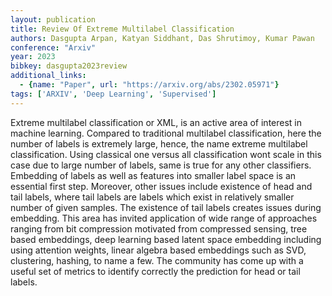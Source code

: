 ```yaml
---
layout: publication
title: Review Of Extreme Multilabel Classification
authors: Dasgupta Arpan, Katyan Siddhant, Das Shrutimoy, Kumar Pawan
conference: "Arxiv"
year: 2023
bibkey: dasgupta2023review
additional_links:
  - {name: "Paper", url: "https://arxiv.org/abs/2302.05971"}
tags: ['ARXIV', 'Deep Learning', 'Supervised']
---
```

Extreme multilabel classification or XML, is an active area of interest in
machine learning. Compared to traditional multilabel classification, here the
number of labels is extremely large, hence, the name extreme multilabel
classification. Using classical one versus all classification wont scale in
this case due to large number of labels, same is true for any other
classifiers. Embedding of labels as well as features into smaller label space
is an essential first step. Moreover, other issues include existence of head
and tail labels, where tail labels are labels which exist in relatively smaller
number of given samples. The existence of tail labels creates issues during
embedding. This area has invited application of wide range of approaches
ranging from bit compression motivated from compressed sensing, tree based
embeddings, deep learning based latent space embedding including using
attention weights, linear algebra based embeddings such as SVD, clustering,
hashing, to name a few. The community has come up with a useful set of metrics
to identify correctly the prediction for head or tail labels.
